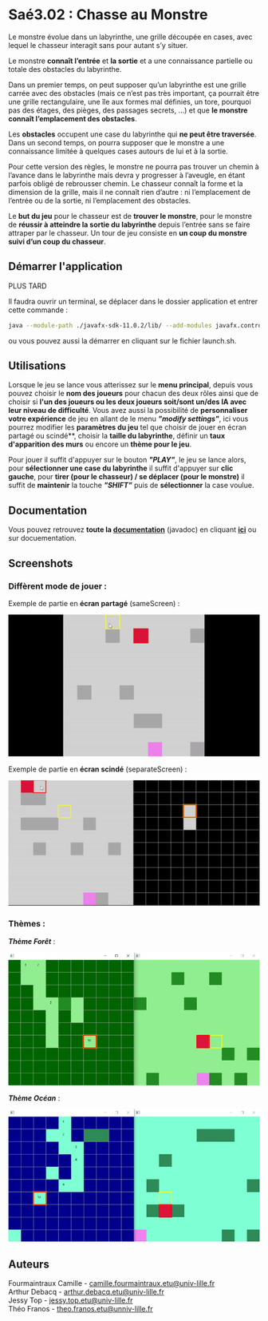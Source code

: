 # Saé3.02 : Chasse au Monstre

Le monstre évolue dans un labyrinthe, une grille découpée en cases, avec lequel le chasseur interagit sans pour autant s’y situer.

Le monstre **connaît l’entrée** et **la sortie** et a une connaissance partielle ou totale des obstacles du labyrinthe.

Dans un premier temps, on peut supposer qu’un labyrinthe est une grille carrée avec des obstacles (mais ce n’est pas très important, ça pourrait être une grille rectangulaire, une île aux formes mal définies, un tore, pourquoi pas des étages, des pièges, des passages secrets, ...)  et que **le monstre connaît l’emplacement des obstacles**.

Les **obstacles** occupent une case du labyrinthe qui **ne peut être traversée**. Dans un second temps, on pourra supposer que le monstre a une connaissance limitée à quelques cases autours de lui et à la sortie.

Pour cette version des règles, le monstre ne pourra pas trouver un chemin à l’avance dans le labyrinthe mais devra y progresser à l’aveugle, en étant parfois obligé de rebrousser chemin. Le chasseur connaît la forme et la dimension de la grille, mais il ne connaît rien d’autre : ni l’emplacement de l’entrée ou de la sortie, ni l’emplacement des obstacles.

Le **but du jeu** pour le chasseur est de **trouver le monstre**, pour le monstre de **réussir à atteindre la sortie du labyrinthe** depuis l’entrée sans se faire attraper par le chasseur. Un tour de jeu consiste en **un coup du monstre suivi d’un coup du chasseur**.

## Démarrer l'application

PLUS TARD

Il faudra ouvrir un terminal, se déplacer dans le dossier application et entrer cette commande :

```bash
java --module-path ./javafx-sdk-11.0.2/lib/ --add-modules javafx.controls,javafx.fxml -jar MonsterHunt.jar
```

ou vous pouvez aussi la démarrer en cliquant sur le fichier launch.sh.

## Utilisations

Lorsque le jeu se lance vous atterissez sur le **menu principal**, depuis vous pouvez choisir le **nom des joueurs** pour chacun des deux rôles ainsi que de choisir si **l'un des joueurs ou les deux joueurs soit/sont un/des IA avec leur niveau de difficulté**. Vous avez aussi la possibilité de **personnaliser votre expérience** de jeu en allant de le menu ***"modify settings"***, ici vous pourrez modifier les **paramètres du jeu** tel que choisir de jouer en écran partagé ou scindé**, choisir la **taille du labyrinthe**, définir un **taux d'apparition des murs** ou encore un **thème pour le jeu**.

Pour jouer il suffit d'appuyer sur le bouton ***"PLAY"***, le jeu se lance alors, pour **sélectionner une case du labyrinthe** il suffit d'appuyer sur **clic gauche**, pour **tirer (pour le chasseur) / se déplacer (pour le monstre)** il suffit de **maintenir** la touche ***"SHIFT"*** puis de **sélectionner** la case voulue. 


## Documentation

Vous pouvez retrouvez **toute la [documentation](doc/index.html)** (javadoc) en cliquant **[ici](doc/index.html)** ou sur docuementation.

## Screenshots

### Diffèrent mode de jouer :

Exemple de partie en **écran partagé** (sameScreen) : 

![Partie de MonsterHunt en écran partagé](res/sameScreenExample.gif)


Exemple de partie en **écran scindé** (separateScreen) :

![Partie de MonsterHunt en écran scindé](res/separateScreenExample.gif)

### Thèmes :

***Thème Forêt*** : 

![Partie de MonsterHunt avec le thème forêt](res/forestTheme.jpg)

***Thème Océan*** :

![Partie de MonsterHunt avec le thème océan](res/oceanTheme.jpg)


## Auteurs

Fourmaintraux Camille - camille.fourmaintraux.etu@univ-lille.fr  
Arthur Debacq - arthur.debacq.etu@univ-lille.fr  
Jessy Top - jessy.top.etu@univ-lille.fr  
Théo Franos - theo.franos.etu@unniv-lille.fr  
